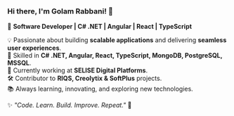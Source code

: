 ### Hi there, I'm Golam Rabbani! 👋  
🚀 **Software Developer | C# .NET | Angular | React | TypeScript**  

💡 Passionate about building **scalable applications** and delivering **seamless user experiences**.  
🔹 Skilled in **C# .NET, Angular, React, TypeScript, MongoDB, PostgreSQL, MSSQL**.  
💼 Currently working at **SELISE Digital Platforms**.  
🛠 Contributor to **RIQS, Creolytix & SoftPlus** projects.  
📚 Always learning, innovating, and exploring new technologies. 

✨ *"Code. Learn. Build. Improve. Repeat."* 🚀  
